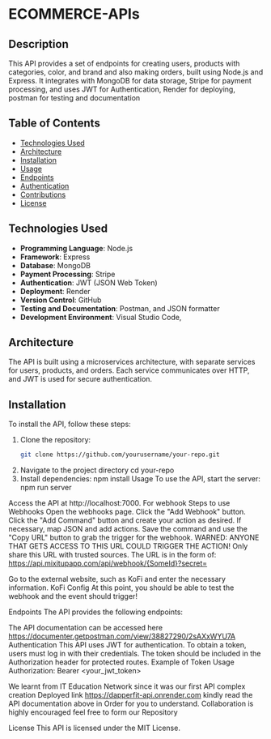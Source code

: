 # ECOMMERCE-APIs

## Description
This API provides a set of endpoints for creating users, products with categories, color, and brand and  also making orders, built using Node.js and Express. It integrates with MongoDB for data storage, Stripe for payment processing, and uses JWT for Authentication, Render for deploying, postman for testing and documentation

## Table of Contents
- [Technologies Used](#technologies-used)
- [Architecture](#architecture)
- [Installation](#installation)
- [Usage](#usage)
- [Endpoints](#endpoints)
- [Authentication](#authentication)
- [Contributions](#contributions)
- [License](#license)

## Technologies Used
- **Programming Language**: Node.js
- **Framework**: Express
- **Database**: MongoDB
- **Payment Processing**: Stripe
- **Authentication**: JWT (JSON Web Token)
- **Deployment**: Render
- **Version Control**: GitHub
- **Testing and Documentation**: Postman, and JSON formatter
- **Development Environment**: Visual Studio Code,

## Architecture
The API is built using a microservices architecture, with separate services for users, products, and orders. Each service communicates over HTTP, and JWT is used for secure authentication.

## Installation
To install the API, follow these steps:

1. Clone the repository:
   ```bash
   git clone https://github.com/yourusername/your-repo.git
2. Navigate to the project directory
   cd your-repo
3. Install dependencies:
   npm install
    Usage
 To use the API, start the server:
 npm run server

 Access the API at http://localhost:7000.
 For webhook 
 Steps to use Webhooks
Open the webhooks page.
Click the "Add Webhook" button.
Click the "Add Command" button and create your action as desired.
If necessary, map JSON and add actions.
Save the command and use the "Copy URL" button to grab the trigger for the webhook.
WARNED: ANYONE THAT GETS ACCESS TO THIS URL COULD TRIGGER THE ACTION! Only share this URL with trusted sources. The URL is in the form of: https://api.mixitupapp.com/api/webhook/{SomeId}?secret=

Go to the external website, such as KoFi and enter the necessary information. KoFi Config
At this point, you should be able to test the webhook and the event should trigger!


Endpoints
The API provides the following endpoints:

The API documentation can be accessed here https://documenter.getpostman.com/view/38827290/2sAXxWYU7A
Authentication
This API uses JWT for authentication. To obtain a token, users must log in with their credentials. The token should be included in the Authorization header for protected routes.
Example of Token Usage
Authorization: Bearer <your_jwt_token>

We learnt  from IT Education Network since it was our first API complex creation
Deployed link https://dapperfit-api.onrender.com kindly read the API documentation above in Order for you to understand.
Collaboration is  highly encouraged feel free to form our Repository


License
This API is licensed under the MIT License.
